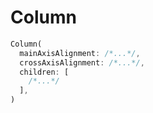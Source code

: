 # Column

```dart
Column(
  mainAxisAlignment: /*...*/,
  crossAxisAlignment: /*...*/,
  children: [
    /*...*/
  ],
)
```
